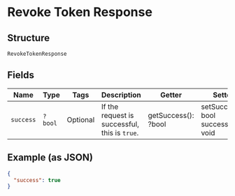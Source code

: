 
# Revoke Token Response

## Structure

`RevokeTokenResponse`

## Fields

| Name | Type | Tags | Description | Getter | Setter |
|  --- | --- | --- | --- | --- | --- |
| `success` | `?bool` | Optional | If the request is successful, this is `true`. | getSuccess(): ?bool | setSuccess(?bool success): void |

## Example (as JSON)

```json
{
  "success": true
}
```

